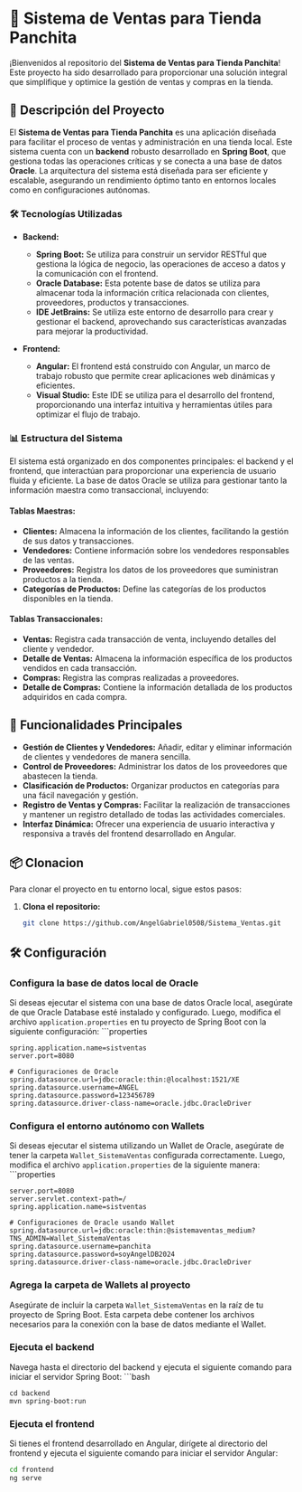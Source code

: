 # 🏪 Sistema de Ventas para Tienda Panchita

¡Bienvenidos al repositorio del **Sistema de Ventas para Tienda Panchita**! Este proyecto ha sido desarrollado para proporcionar una solución integral que simplifique y optimice la gestión de ventas y compras en la tienda.

## 🌟 Descripción del Proyecto

El **Sistema de Ventas para Tienda Panchita** es una aplicación diseñada para facilitar el proceso de ventas y administración en una tienda local. Este sistema cuenta con un **backend** robusto desarrollado en **Spring Boot**, que gestiona todas las operaciones críticas y se conecta a una base de datos **Oracle**. La arquitectura del sistema está diseñada para ser eficiente y escalable, asegurando un rendimiento óptimo tanto en entornos locales como en configuraciones autónomas.

### 🛠️ Tecnologías Utilizadas

- **Backend:**
  - **Spring Boot:** Se utiliza para construir un servidor RESTful que gestiona la lógica de negocio, las operaciones de acceso a datos y la comunicación con el frontend.
  - **Oracle Database:** Esta potente base de datos se utiliza para almacenar toda la información crítica relacionada con clientes, proveedores, productos y transacciones.
  - **IDE JetBrains:** Se utiliza este entorno de desarrollo para crear y gestionar el backend, aprovechando sus características avanzadas para mejorar la productividad.

- **Frontend:**
  - **Angular:** El frontend está construido con Angular, un marco de trabajo robusto que permite crear aplicaciones web dinámicas y eficientes.
  - **Visual Studio:** Este IDE se utiliza para el desarrollo del frontend, proporcionando una interfaz intuitiva y herramientas útiles para optimizar el flujo de trabajo.

### 📊 Estructura del Sistema

El sistema está organizado en dos componentes principales: el backend y el frontend, que interactúan para proporcionar una experiencia de usuario fluida y eficiente. La base de datos Oracle se utiliza para gestionar tanto la información maestra como transaccional, incluyendo:

#### Tablas Maestras:
- **Clientes:** Almacena la información de los clientes, facilitando la gestión de sus datos y transacciones.
- **Vendedores:** Contiene información sobre los vendedores responsables de las ventas.
- **Proveedores:** Registra los datos de los proveedores que suministran productos a la tienda.
- **Categorías de Productos:** Define las categorías de los productos disponibles en la tienda.

#### Tablas Transaccionales:
- **Ventas:** Registra cada transacción de venta, incluyendo detalles del cliente y vendedor.
- **Detalle de Ventas:** Almacena la información específica de los productos vendidos en cada transacción.
- **Compras:** Registra las compras realizadas a proveedores.
- **Detalle de Compras:** Contiene la información detallada de los productos adquiridos en cada compra.

## 🚀 Funcionalidades Principales

- **Gestión de Clientes y Vendedores:** Añadir, editar y eliminar información de clientes y vendedores de manera sencilla.
- **Control de Proveedores:** Administrar los datos de los proveedores que abastecen la tienda.
- **Clasificación de Productos:** Organizar productos en categorías para una fácil navegación y gestión.
- **Registro de Ventas y Compras:** Facilitar la realización de transacciones y mantener un registro detallado de todas las actividades comerciales.
- **Interfaz Dinámica:** Ofrecer una experiencia de usuario interactiva y responsiva a través del frontend desarrollado en Angular.

## 📦 Clonacion

Para clonar el proyecto en tu entorno local, sigue estos pasos:

1. **Clona el repositorio:**
   ```bash
   git clone https://github.com/AngelGabriel0508/Sistema_Ventas.git

## 🛠️ Configuración

### Configura la base de datos local de Oracle

Si deseas ejecutar el sistema con una base de datos Oracle local, asegúrate de que Oracle Database esté instalado y configurado. Luego, modifica el archivo `application.properties` en tu proyecto de Spring Boot con la siguiente configuración:
    ```properties
    
    spring.application.name=sistventas
    server.port=8080

    # Configuraciones de Oracle
    spring.datasource.url=jdbc:oracle:thin:@localhost:1521/XE
    spring.datasource.username=ANGEL
    spring.datasource.password=123456789
    spring.datasource.driver-class-name=oracle.jdbc.OracleDriver
    
### Configura el entorno autónomo con Wallets

Si deseas ejecutar el sistema utilizando un Wallet de Oracle, asegúrate de tener la carpeta `Wallet_SistemaVentas` configurada correctamente. Luego, modifica el archivo `application.properties` de la siguiente manera:
    ```properties
    
    server.port=8080
    server.servlet.context-path=/
    spring.application.name=sistventas

    # Configuraciones de Oracle usando Wallet
    spring.datasource.url=jdbc:oracle:thin:@sistemaventas_medium?TNS_ADMIN=Wallet_SistemaVentas
    spring.datasource.username=panchita
    spring.datasource.password=soyAngelDB2024
    spring.datasource.driver-class-name=oracle.jdbc.OracleDriver

### Agrega la carpeta de Wallets al proyecto

Asegúrate de incluir la carpeta `Wallet_SistemaVentas` en la raíz de tu proyecto de Spring Boot. Esta carpeta debe contener los archivos necesarios para la conexión con la base de datos mediante el Wallet.

### Ejecuta el backend

Navega hasta el directorio del backend y ejecuta el siguiente comando para iniciar el servidor Spring Boot:
    ```bash
    
    cd backend
    mvn spring-boot:run

### Ejecuta el frontend

Si tienes el frontend desarrollado en Angular, dirígete al directorio del frontend y ejecuta el siguiente comando para iniciar el servidor Angular:

```bash
cd frontend
ng serve







